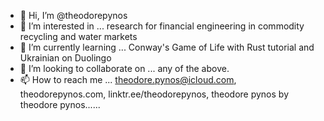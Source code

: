 - 👋 Hi, I’m @theodorepynos
- 👀 I’m interested in ... research for financial engineering in commodity recycling and water markets
- 🌱 I’m currently learning ... Conway's Game of Life with Rust tutorial and Ukrainian on Duolingo
- 💞️ I’m looking to collaborate on ... any of the above.
- 📫 How to reach me ... theodore.pynos@icloud.com, theodorepynos.com, linktr.ee/theodorepynos, theodore pynos by theodore pynos......

<!---
theodorepynos/theodorepynos is a ✨ special ✨ repository because its `README.md` (this file) appears on your GitHub profile.
You can click the Preview link to take a look at your changes.
--->
